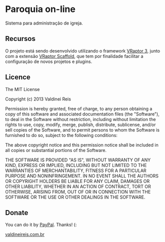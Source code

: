 # Paroquia on-line

Sistema para administração de igreja.

## Recursos

O projeto está sendo desenvolvido utilizando o framework [VRaptor 3](http://vraptor.caelum.com.br), junto com a extensão [VRaptor Scaffold](http://vraptor.caelum.com.br/pt/docs/vraptor-scaffold-pt/), que tem por finalidade facilitar a configuração de novos projetos e plugins.

## Licence

The MIT License

Copyright (c) 2013 Valdinei Reis

Permission is hereby granted, free of charge, to any person obtaining a copy of this software and associated documentation files (the "Software"), to deal in the Software without restriction, including without limitation the rights to use, copy, modify, merge, publish, distribute, sublicense, and/or sell copies of the Software, and to permit persons to whom the Software is furnished to do so, subject to the following conditions:

The above copyright notice and this permission notice shall be included in all copies or substantial portions of the Software.

THE SOFTWARE IS PROVIDED "AS IS", WITHOUT WARRANTY OF ANY KIND, EXPRESS OR IMPLIED, INCLUDING BUT NOT LIMITED TO THE WARRANTIES OF MERCHANTABILITY, FITNESS FOR A PARTICULAR PURPOSE AND NONINFRINGEMENT. IN NO EVENT SHALL THE AUTHORS OR COPYRIGHT HOLDERS BE LIABLE FOR ANY CLAIM, DAMAGES OR OTHER LIABILITY, WHETHER IN AN ACTION OF CONTRACT, TORT OR OTHERWISE, ARISING FROM, OUT OF OR IN CONNECTION WITH THE SOFTWARE OR THE USE OR OTHER DEALINGS IN THE SOFTWARE.

## Donate

You can do it by [PayPal](https://www.paypal.com/cgi-bin/webscr?cmd=_flow&SESSION=NxiOo9CQITKn6JCVGoqRhyRLOfvR6g8HI0x1SBs0crKAXgZlaHPmFB57eWG&dispatch=50a222a57771920b6a3d7b606239e4d529b525e0b7e69bf0224adecfb0124e9b61f737ba21b08198ccf805f1b90b660c53f96f39c1a34e95). Thanks! (:

[valdineireis.com.br](http://www.valdineireis.com.br)
